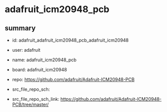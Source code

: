# adafruit_icm20948_pcb
 
## summary 
* id: adafruit_adafruit_icm20948_pcb_adafruit_icm20948
* user: adafruit
* name: adafruit_icm20948_pcb
* board: adafruit_icm20948
* repo: https://github.com/adafruit/Adafruit-ICM20948-PCB



* src_file_repo_sch: 
* src_file_repo_sch_link: https://github.com/adafruit/Adafruit-ICM20948-PCB/tree/master/




